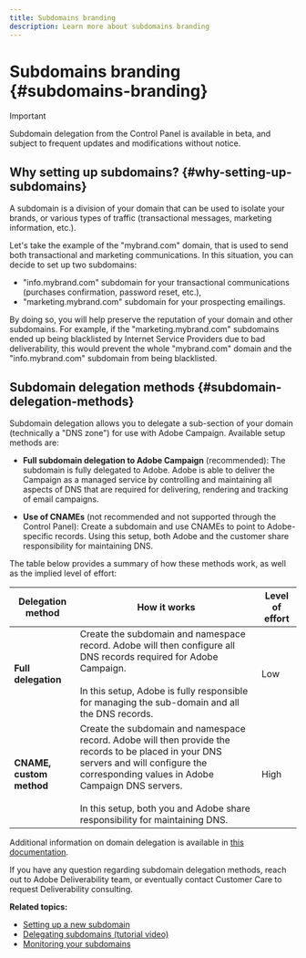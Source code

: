 ```yaml
---
title: Subdomains branding
description: Learn more about subdomains branding
---
```


# Subdomains branding {#subdomains-branding}

>[!IMPORTANT]
>
>Subdomain delegation from the Control Panel is available in beta, and subject to frequent updates and modifications without notice.

## Why setting up subdomains? {#why-setting-up-subdomains}

A subdomain is a division of your domain that can be used to isolate your brands, or various types of traffic (transactional messages, marketing information, etc.).

Let's take the example of the "mybrand.com" domain, that is used to send both transactional and marketing communications. In this situation, you can decide to set up two subdomains:

* "info.mybrand.com" subdomain for your transactional communications (purchases confirmation, password reset, etc.),
* "marketing.mybrand.com" subdomain for your prospecting emailings.

By doing so, you will help preserve the reputation of your domain and other subdomains. For example, if the "marketing.mybrand.com" subdomains ended up being blacklisted by Internet Service Providers due to bad deliverability, this would prevent the whole "mybrand.com" domain and the "info.mybrand.com" subdomain from being blacklisted.

## Subdomain delegation methods {#subdomain-delegation-methods}

Subdomain delegation allows you to delegate a sub-section of your domain (technically a "DNS zone") for use with Adobe Campaign. Available setup methods are:

* **Full subdomain delegation to Adobe Campaign** (recommended): The subdomain is fully delegated to Adobe. Adobe is able to deliver the Campaign as a managed service by controlling and maintaining all aspects of DNS that are required for delivering, rendering and tracking of email campaigns.

* **Use of CNAMEs** (not recommended and not supported through the Control Panel): Create a subdomain and use CNAMEs to point to Adobe-specific records. Using this setup, both Adobe and the customer share responsibility for maintaining DNS.

The table below provides a summary of how these methods work, as well as the implied level of effort:

| Delegation method | How it works | Level of effort |
|---|---|---|
| **Full delegation** | Create the subdomain and namespace record. Adobe will then configure all DNS records required for Adobe Campaign.<br/><br/>In this setup, Adobe is fully responsible for managing the sub-domain and all the DNS records. | Low |
| **CNAME, custom method** |  Create the subdomain and namespace record. Adobe will then provide the records to be placed in your DNS servers and will configure the corresponding values in Adobe Campaign DNS servers.<br/><br/>In this setup, both you and Adobe share responsibility for maintaining DNS. | High |

Additional information on domain delegation is available in [this documentation](https://helpx.adobe.com/campaign/kb/domain-name-delegation.html).

If you have any question regarding subdomain delegation methods, reach out to Adobe Deliverability team, or eventually contact Customer Care to request Deliverability consulting.

**Related topics:**

* [Setting up a new subdomain](../../subdomains-certificates/using/setting-up-new-subdomain.md)
* [Delegating subdomains (tutorial video)](https://docs.adobe.com/content/help/en/campaign-learn/campaign-standard-tutorials/administrating/control-panel/subdomain-delegation.html)
* [Monitoring your subdomains](../../subdomains-certificates/using/monitoring-subdomains.md)
